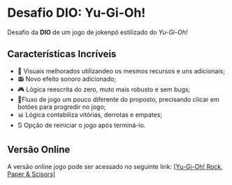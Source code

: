 # Desafio DIO: Yu-Gi-Oh!
Desafio da **DIO** de um jogo de jokenpô estilizado do *Yu-Gi-Oh!*

## Características Incríveis
- 🎨 Visuais melhorados utilizandeo os mesmos recursos e uns adicionais;
- 📻 Novo efeito sonoro adicionado;
- 🎮 Lógica reescrita do zero, muto mais robusto e sem bugs;
- 🚩Fluxo de jogo um pouco diferente do proposto, precisando clicar em botões para progredir no jogo;
- 📊 Lógica contabiliza vitórias, derrotas e empates;
- 🔃 Opção de reiniciar o jogo após terminá-lo.

## Versão Online
A versão online jogo pode ser acessado no seguinte link: [[Yu-Gi-Oh! Rock, Paper & Scisors]](https://rafael-sol.github.io/desafio-yu-gi-oh/)
